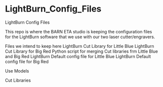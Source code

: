 # LightBurn_Config_Files
LightBurn Config Files

This repo is where the BARN ETA studio is keeping the configuration files for the LightBurn software that we use with our two laser cutter/engravers.

Files we intend to keep here
LightBurn Cut Library for Little Blue
LightBurn Cut Library for Big Red
Python script for merging Cut libraries frm Little Blue and Big Red
LightBurn Default config file for Little Blue
LightBurn Default config file for Big Red


Use Models

Cut Libraries


